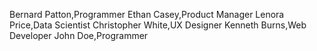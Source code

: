 Bernard Patton,Programmer
Ethan Casey,Product Manager
Lenora Price,Data Scientist
Christopher White,UX Designer
Kenneth Burns,Web Developer
John Doe,Programmer
